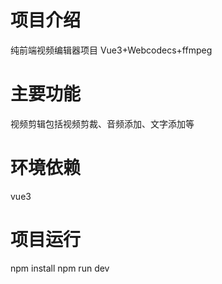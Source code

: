 # 项目介绍
纯前端视频编辑器项目 Vue3+Webcodecs+ffmpeg

# 主要功能
视频剪辑包括视频剪裁、音频添加、文字添加等

# 环境依赖
vue3

# 项目运行
npm install
npm run dev
